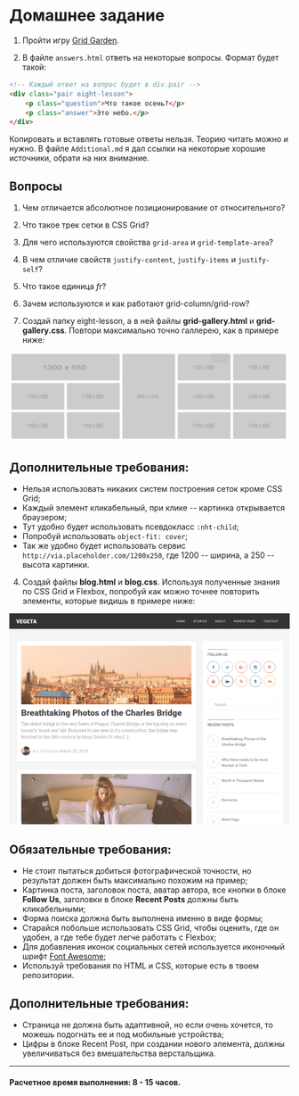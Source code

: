 # Домашнее задание

1. Пройти игру [Grid Garden](https://cssgridgarden.com/#ru).

2. В файле `answers.html` ответь на некоторые вопросы. Формат будет такой:

```html
<!-- Каждый ответ на вопрос будет в div.pair -->
<div class="pair eight-lesson">
    <p class="question">Что такое осень?</p>
    <p class="answer">Это небо.</p>
</div>
``` 

Копировать и вставлять готовые ответы нельзя. Теорию читать можно и нужно. В файле `Additional.md` я дал ссылки на некоторые хорошие источники, обрати на них внимание.

## Вопросы

1. Чем отличается абсолютное позиционирование от относительного?
2. Что такое трек сетки в CSS Grid?
3. Для чего используются свойства `grid-area` и `grid-template-area`?
4. В чем отличие свойств `justify-content`, `justify-items` и `justify-self`?
5. Что такое единица _fr_?
6. Зачем используются и как работают grid-column/grid-row?

3. Создай папку eight-lesson, а в ней файлы __grid-gallery.html__ и __grid-gallery.css__. Повтори максимально точно галлерею, как в примере ниже:

![](example.png)

## Дополнительные требования:

* Нельзя использовать никаких систем построения сеток кроме CSS Grid;
* Каждый элемент кликабельный, при клике -- картинка открывается браузером;
* Тут удобно будет использовать псевдокласс `:nht-child`;
* Попробуй использовать `object-fit: cover`;
* Так же удобно будет использовать сервис `http://via.placeholder.com/1200x250`, где 1200 -- ширина, а 250 -- высота картинки.

4. Создай файлы __blog.html__ и __blog.css__. Используя полученные знания по CSS Grid и Flexbox, попробуй как можно точнее повторить элементы, которые видишь в примере ниже:

![](blog.png)

## Обязательные требования:

* Не стоит пытаться добиться фотографической точности, но результат должен быть максимально похожим на пример;
* Картинка поста, заголовок поста, аватар автора, все кнопки в блоке __Follow Us__, заголовки в блоке __Recent Posts__ должны быть кликабельными;
* Форма поиска должна быть выполнена именно в виде формы;   
* Старайся побольше использовать CSS Grid, чтобы оценить, где он удобен, а где тебе будет легче работать с Flexbox;
* Для добавления иконок социальных сетей используется иконочный шрифт [Font Awesome](https://fontawesome.com/);
* Используй требования по HTML и CSS, которые есть в твоем репозитории.

## Дополнительные требования:

* Страница не должна быть адаптивной, но если очень хочется, то можешь подогнать ее и под мобильные устройства;
* Цифры в блоке Recent Post, при создании нового элемента, должны увеличиваться без вмешательства верстальщика.

---

#### Расчетное время выполнения: 8 - 15 часов.